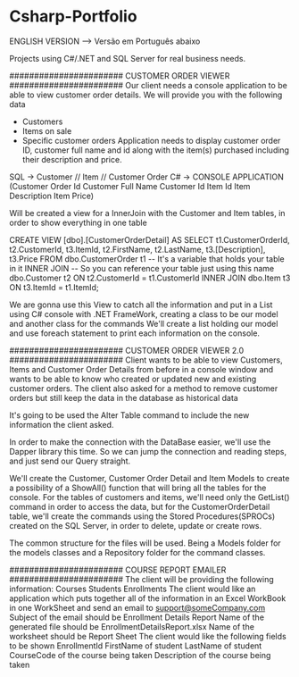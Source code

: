 # Csharp-Portfolio

ENGLISH VERSION --> Versão em Português abaixo


Projects using C#/.NET and SQL Server for real business needs.

####################### CUSTOMER ORDER VIEWER #######################
Our client needs a console application to be able to view customer order details. We will provide you with the following data
- Customers
- Items on sale
- Specific customer orders
Application needs to display customer order ID, customer full name and id along with the item(s) purchased including their description and price.

SQL -> Customer // Item // Customer Order
C# -> CONSOLE APPLICATION (Customer Order Id
                           Customer Full Name 
                           Customer Id
                           Item Id
                           Item Description
                           Item Price)

Will be created a view for a InnerJoin with the Customer and Item tables, in order to show everything in one table

CREATE VIEW [dbo].[CustomerOrderDetail] AS
SELECT
	t1.CustomerOrderId,
	t2.CustomerId,
	t3.ItemId,
	t2.FirstName,
	t2.LastName,
	t3.[Description], 
	t3.Price
	FROM
		dbo.CustomerOrder t1 -- It's a variable that holds your table in it
	INNER JOIN						 -- So you can reference your table just using this name
		dbo.Customer t2 ON t2.CustomerId = t1.CustomerId
	INNER JOIN
		dbo.Item t3 ON t3.ItemId = t1.ItemId;


We are gonna use this View to catch all the information and put in a List using C# console with .NET FrameWork, creating a class to be our model and another class for the commands
We'll create a list holding our model and use foreach statement to print each information on the console.




  
####################### CUSTOMER ORDER VIEWER 2.0 #######################
Client wants to be able to view Customers, Items and Customer Order Details from before in a console window
and wants to be able to know who created or updated new and existing customer orders. The client also asked for
a method to remove customer orders but still keep the data in the database as historical data

It's going to be used the Alter Table command to include the new information the client asked. 

In order to make the connection with the DataBase easier, we'll use the Dapper library this time. So we can jump the connection and reading steps, and just send our Query straight.

We'll create the Customer, Customer Order Detail and Item Models to create a possibility of a ShowAll() function that will bring all the tables for the console.
For the tables of customers and items, we'll need only the GetList() command in order to access the data, but for the CustomerOrderDetail table, we'll create the commands using the
Stored Procedures(SPROCs) created on the SQL Server, in order to delete, update or create rows. 

The common structure for the files will be used. Being a Models folder for the models classes and a Repository folder for the command classes.


  
####################### COURSE REPORT EMAILER #######################
The client will be providing the following information:
	Courses
 	Students
  	Enrollments
The client would like an application which puts together all of the information in an Excel WorkBook in one WorkSheet and send an email to
support@someCompany.com
Subject of the email should be Enrollment Details Report
Name of the generated file should be EnrollmentDetailsReport.xlsx
Name of the worksheet should be Report Sheet
The client would like the following fields to be shown
	EnrollmentId
 	FirstName of student
  	LastName of student
   	CourseCode of the course being taken
    	Description of the course being taken

